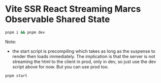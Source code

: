 # Vite SSR React Streaming Marcs Observable Shared State

```sh
pnpm i && pnpm dev
```

Note:

- the start script is precompiling which takes as long as the suspense to render then loads immediately. The implication is that the server is not streaming the html to the client in prod, only in dev, so just use the dev script above for now. But you can use prod too.

```sh
pnpm start
```

